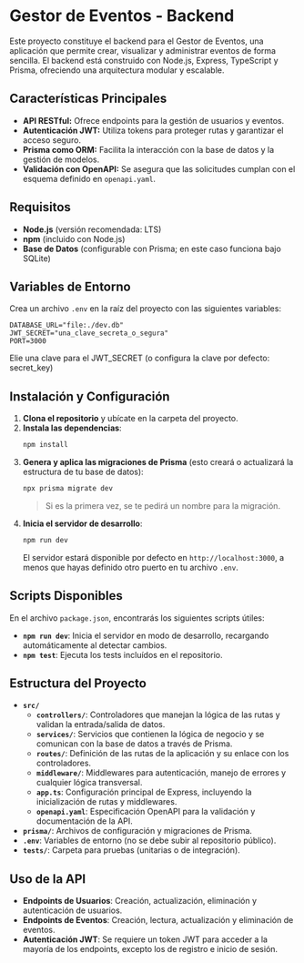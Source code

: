 
# Gestor de Eventos - Backend

Este proyecto constituye el backend para el Gestor de Eventos, una aplicación que permite crear, visualizar y administrar eventos de forma sencilla. El backend está construido con Node.js, Express, TypeScript y Prisma, ofreciendo una arquitectura modular y escalable.

## Características Principales

- **API RESTful:** Ofrece endpoints para la gestión de usuarios y eventos.
- **Autenticación JWT:** Utiliza tokens para proteger rutas y garantizar el acceso seguro.
- **Prisma como ORM:** Facilita la interacción con la base de datos y la gestión de modelos.
- **Validación con OpenAPI:** Se asegura que las solicitudes cumplan con el esquema definido en `openapi.yaml`.

## Requisitos

- **Node.js** (versión recomendada: LTS)
- **npm** (incluido con Node.js)
- **Base de Datos** (configurable con Prisma; en este caso funciona bajo SQLite)

## Variables de Entorno

Crea un archivo `.env` en la raíz del proyecto con las siguientes variables:

```
DATABASE_URL="file:./dev.db"
JWT_SECRET="una_clave_secreta_o_segura"
PORT=3000
```
Elie una clave para el JWT_SECRET (o configura la clave por defecto: secret_key)

## Instalación y Configuración

1. **Clona el repositorio** y ubícate en la carpeta del proyecto.
2. **Instala las dependencias**:
   ```bash
   npm install
   ```
3. **Genera y aplica las migraciones de Prisma** (esto creará o actualizará la estructura de tu base de datos):
   ```bash
   npx prisma migrate dev
   ```
   > Si es la primera vez, se te pedirá un nombre para la migración. 
4. **Inicia el servidor de desarrollo**:
   ```bash
   npm run dev
   ```
   El servidor estará disponible por defecto en `http://localhost:3000`, a menos que hayas definido otro puerto en tu archivo `.env`.

## Scripts Disponibles

En el archivo `package.json`, encontrarás los siguientes scripts útiles:

- **`npm run dev`**: Inicia el servidor en modo de desarrollo, recargando automáticamente al detectar cambios.
- **`npm test`**: Ejecuta los tests incluídos en el repositorio.

## Estructura del Proyecto

- **`src/`**  
  - **`controllers/`**: Controladores que manejan la lógica de las rutas y validan la entrada/salida de datos.  
  - **`services/`**: Servicios que contienen la lógica de negocio y se comunican con la base de datos a través de Prisma.  
  - **`routes/`**: Definición de las rutas de la aplicación y su enlace con los controladores.  
  - **`middleware/`**: Middlewares para autenticación, manejo de errores y cualquier lógica transversal.  
  - **`app.ts`**: Configuración principal de Express, incluyendo la inicialización de rutas y middlewares.  
  - **`openapi.yaml`**: Especificación OpenAPI para la validación y documentación de la API.
- **`prisma/`**: Archivos de configuración y migraciones de Prisma.
- **`.env`**: Variables de entorno (no se debe subir al repositorio público).
- **`tests/`**: Carpeta para pruebas (unitarias o de integración).

## Uso de la API

- **Endpoints de Usuarios**: Creación, actualización, eliminación y autenticación de usuarios.
- **Endpoints de Eventos**: Creación, lectura, actualización y eliminación de eventos.
- **Autenticación JWT**: Se requiere un token JWT para acceder a la mayoría de los endpoints, excepto los de registro e inicio de sesión.
